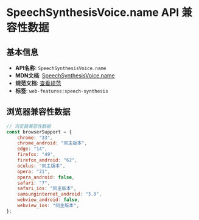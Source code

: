 # SpeechSynthesisVoice.name API 兼容性数据

## 基本信息

- **API名称**: `SpeechSynthesisVoice.name`
- **MDN文档**: [SpeechSynthesisVoice.name](https://developer.mozilla.org/docs/Web/API/SpeechSynthesisVoice/name)
- **规范文档**: [查看规范](https://webaudio.github.io/web-speech-api/#dom-speechsynthesisvoice-name)
- **标签**: `web-features:speech-synthesis`

## 浏览器兼容性数据

```javascript
// 浏览器兼容性数据
const browserSupport = {
    chrome: "33",
    chrome_android: "同主版本",
    edge: "14",
    firefox: "49",
    firefox_android: "62",
    oculus: "同主版本",
    opera: "21",
    opera_android: false,
    safari: "7",
    safari_ios: "同主版本",
    samsunginternet_android: "3.0",
    webview_android: false,
    webview_ios: "同主版本",
};

```

